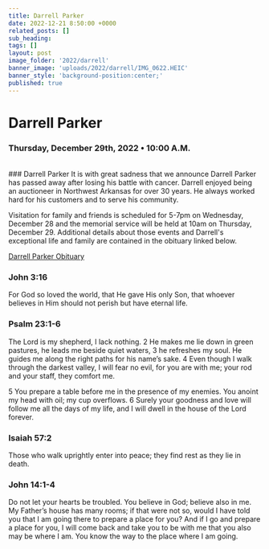 ```yaml
---
title: Darrell Parker 
date: 2022-12-21 8:50:00 +0000
related_posts: []
sub_heading:  
tags: []
layout: post
image_folder: '2022/darrell'
banner_image: 'uploads/2022/darrell/IMG_0622.HEIC'
banner_style: 'background-position:center;'
published: true
---
```

# Darrell Parker
### Thursday, December 29th, 2022 • 10:00 A.M.

<!--header-->
<br>
### Darrell Parker
It is with great sadness that we announce Darrell Parker has passed away after losing his battle with cancer. Darrell enjoyed being an auctioneer in Northwest Arkansas for over 30 years. He always worked hard for his customers and to serve his community.

Visitation for family and friends is scheduled for 5-7pm on Wednesday, December 28 and the memorial service will be held at 10am on Thursday, December 29.  Additional details about those events and Darrell's exceptional life and family are contained in the obituary linked below. 

[Darrell Parker Obituary](http://www.luginbuel.com/deceased-records/person/darrell-parker-1943-2022)

<!--break-->
### John 3:16
For God so loved the world, that He gave His only Son, that whoever believes in Him should not perish but have eternal life.

### Psalm 23:1-6
The Lord is my shepherd, I lack nothing.
2     He makes me lie down in green pastures,
he leads me beside quiet waters,
3     he refreshes my soul.
He guides me along the right paths
    for his name’s sake.
4 Even though I walk
    through the darkest valley,
I will fear no evil,
    for you are with me;
your rod and your staff,
    they comfort me.

5 You prepare a table before me
    in the presence of my enemies.
You anoint my head with oil;
    my cup overflows.
6 Surely your goodness and love will follow me
    all the days of my life,
and I will dwell in the house of the Lord
    forever.


### Isaiah 57:2
Those who walk uprightly enter into peace; they find rest as they lie in death.

### John 14:1-4
Do not let your hearts be troubled. You believe in God; believe also in me. My Father’s house has many rooms; if that were not so, would I have told you that I am going there to prepare a place for you? And if I go and prepare a place for you, I will come back and take you to be with me that you also may be where I am. You know the way to the place where I am going.
